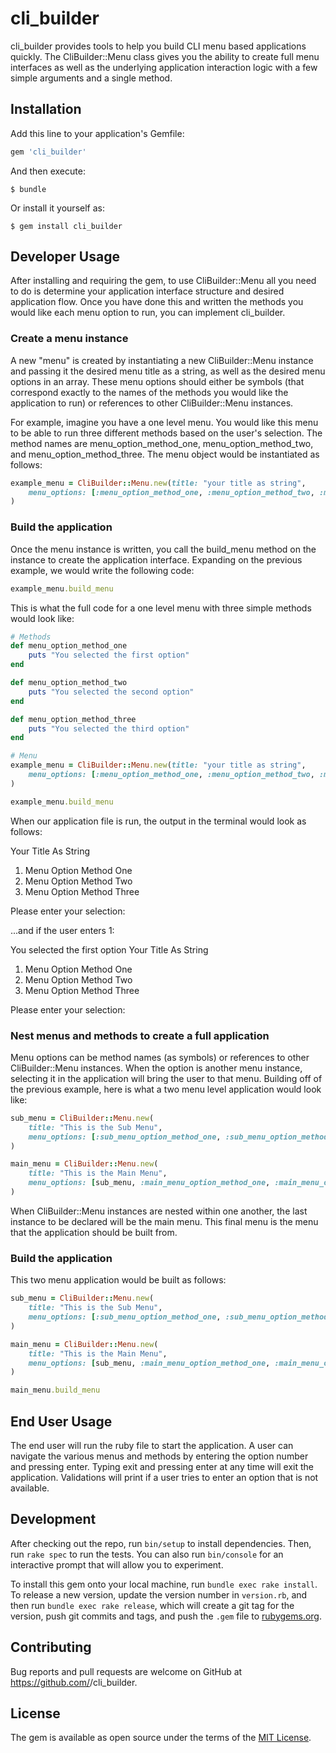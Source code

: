 # cli_builder

cli_builder provides tools to help you build CLI menu based applications quickly. The CliBuilder::Menu class gives you the ability to create full menu interfaces as well as the underlying application interaction logic with a few simple arguments and a single method.

## Installation

Add this line to your application's Gemfile:

```ruby
gem 'cli_builder'
```

And then execute:

    $ bundle

Or install it yourself as:

    $ gem install cli_builder


## Developer Usage

After installing and requiring the gem, to use CliBuilder::Menu all you need to do is determine your application interface structure and desired application flow. Once you have done this and written the methods you would like each menu option to run, you can implement cli_builder.

### Create a menu instance

A new "menu" is created by instantiating a new CliBuilder::Menu instance and passing it the desired menu title as a string, as well as the desired menu options in an array. These menu options should either be symbols (that correspond exactly to the names of the methods you would like the application to run) or references to other CliBuilder::Menu instances.

For example, imagine you have a one level menu. You would like this menu to be able to run three different methods based on the user's selection. The method names are menu_option_method_one, menu_option_method_two, and menu_option_method_three. The menu object would be instantiated as follows:

```ruby
example_menu = CliBuilder::Menu.new(title: "your title as string", 
    menu_options: [:menu_option_method_one, :menu_option_method_two, :menu_option_method_three]
)
```
### Build the application

Once the menu instance is written, you call the build_menu method on the instance to create the application interface. Expanding on the previous example, we would write the following code:

```ruby
example_menu.build_menu
```

This is what the full code for a one level menu with three simple methods would look like:
```ruby
# Methods
def menu_option_method_one
    puts "You selected the first option"
end

def menu_option_method_two
    puts "You selected the second option"
end

def menu_option_method_three
    puts "You selected the third option"
end

# Menu
example_menu = CliBuilder::Menu.new(title: "your title as string", 
    menu_options: [:menu_option_method_one, :menu_option_method_two, :menu_option_method_three]
)

example_menu.build_menu
```

When our application file is run, the output in the terminal would look as follows:

Your Title As String

1. Menu Option Method One
2. Menu Option Method Two
3. Menu Option Method Three

Please enter your selection:

...and if the user enters 1:

You selected the first option
Your Title As String

1. Menu Option Method One
2. Menu Option Method Two
3. Menu Option Method Three

Please enter your selection:

### Nest menus and methods to create a full application

Menu options can be method names (as symbols) or references to other CliBuilder::Menu instances. When the option is another menu instance, selecting it in the application will bring the user to that menu. Building off of the previous example, here is what a two menu level application would look like:

```ruby
sub_menu = CliBuilder::Menu.new(
    title: "This is the Sub Menu", 
    menu_options: [:sub_menu_option_method_one, :sub_menu_option_method_two, :sub_menu_option_method_three]
)

main_menu = CliBuilder::Menu.new(
    title: "This is the Main Menu", 
    menu_options: [sub_menu, :main_menu_option_method_one, :main_menu_option_method_two]
)
```

When CliBuilder::Menu instances are nested within one another, the last instance to be declared will be the main menu. This final menu is the menu that the application should be built from.

### Build the application

This two menu application would be built as follows:

```ruby
sub_menu = CliBuilder::Menu.new(
    title: "This is the Sub Menu", 
    menu_options: [:sub_menu_option_method_one, :sub_menu_option_method_two, :sub_menu_option_method_three]
)

main_menu = CliBuilder::Menu.new(
    title: "This is the Main Menu", 
    menu_options: [sub_menu, :main_menu_option_method_one, :main_menu_option_method_two]
)

main_menu.build_menu
```

## End User Usage
The end user will run the ruby file to start the application. A user can navigate the various menus and methods by entering the option number and pressing enter. Typing exit and pressing enter at any time will exit the application. Validations will print if a user tries to enter an option that is not available.

## Development

After checking out the repo, run `bin/setup` to install dependencies. Then, run `rake spec` to run the tests. You can also run `bin/console` for an interactive prompt that will allow you to experiment.

To install this gem onto your local machine, run `bundle exec rake install`. To release a new version, update the version number in `version.rb`, and then run `bundle exec rake release`, which will create a git tag for the version, push git commits and tags, and push the `.gem` file to [rubygems.org](https://rubygems.org).

## Contributing

Bug reports and pull requests are welcome on GitHub at https://github.com/<rrosztoczy>/cli_builder.

## License

The gem is available as open source under the terms of the [MIT License](https://opensource.org/licenses/MIT).
